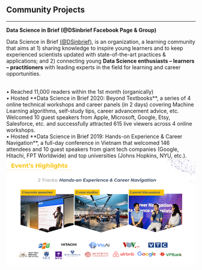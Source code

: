 ## Community Projects

---
**Data Science in Brief (@DSinbrief Facebook Page & Group)**

Data Science in Brief [(@DSinbrief)](https://www.facebook.com/DSinbrief/), is an organization, a learning community that aims at 1) sharing knowledge to inspire young learners and to keep experienced scientists updated with state-of-the-art practices & applications; and 2) connecting young **Data Science enthusiasts – learners – practitioners** with leading experts in the field for learning and career opportunities.

<br>
• Reached 11,000 readers within the 1st month (organically) <br>
• Hosted **Data Science in Brief 2020: Beyond Textbooks**, a series of 4 online technical workshops and career panels (in 2 days) covering Machine Learning algorithms, self-study tips, career advancement advice, etc. Welcomed 10 guest speakers from Apple, Microsoft, Google, Etsy, Salesforce, etc. and successfully attracted 615 live viewers across 4 online workshops. <br>
• Hosted **Data Science in Brief 2019: Hands-on Experience & Career Navigation**, a full-day conference in Vietnam that welcomed 146 attendees and 10 guest speakers from giant tech companies (Google, Hitachi, FPT Worldwide) and top universities (Johns Hopkins, NYU, etc.).
  

<center><img src="/images/DSinbrief_event.png"/></center>


